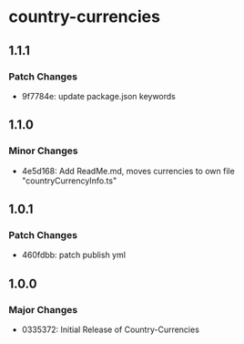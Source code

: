 # country-currencies

## 1.1.1

### Patch Changes

- 9f7784e: update package.json keywords

## 1.1.0

### Minor Changes

- 4e5d168: Add ReadMe.md, moves currencies to own file "countryCurrencyInfo.ts"

## 1.0.1

### Patch Changes

- 460fdbb: patch publish yml

## 1.0.0

### Major Changes

- 0335372: Initial Release of Country-Currencies
